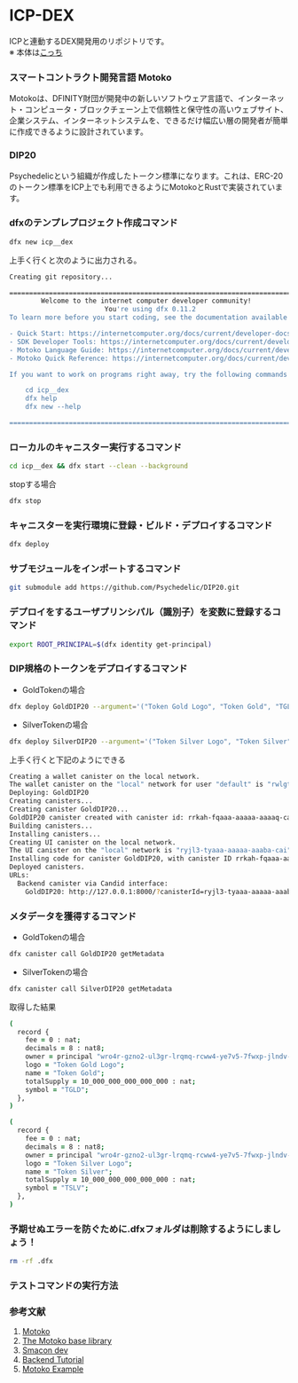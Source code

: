 # ICP-DEX
ICPと連動するDEX開発用のリポジトリです。  
※ 本体は[こっち](https://github.com/mashharuki/icp__dex)

### スマートコントラクト開発言語 Motoko

Motokoは、DFINITY財団が開発中の新しいソフトウェア言語で、インターネット・コンピュータ・ブロックチェーン上で信頼性と保守性の高いウェブサイト、企業システム、インターネットシステムを、できるだけ幅広い層の開発者が簡単に作成できるように設計されています。

### DIP20

Psychedelicという組織が作成したトークン標準になります。これは、ERC-20のトークン標準をICP上でも利用できるようにMotokoとRustで実装されています。

### dfxのテンプレプロジェクト作成コマンド

```zsh
dfx new icp__dex
```

上手く行くと次のように出力される。

```zsh
Creating git repository...

===============================================================================
        Welcome to the internet computer developer community!
                        You're using dfx 0.11.2                                                     
To learn more before you start coding, see the documentation available online:

- Quick Start: https://internetcomputer.org/docs/current/developer-docs/quickstart/hello10mins/
- SDK Developer Tools: https://internetcomputer.org/docs/current/developer-docs/build/install-upgrade-remove/
- Motoko Language Guide: https://internetcomputer.org/docs/current/developer-docs/build/languages/motoko/
- Motoko Quick Reference: https://internetcomputer.org/docs/current/developer-docs/build/languages/motoko/language-manual

If you want to work on programs right away, try the following commands to get started:

    cd icp__dex
    dfx help
    dfx new --help

===============================================================================
```

### ローカルのキャニスター実行するコマンド

```zsh
cd icp__dex && dfx start --clean --background
```

stopする場合

```zsh
dfx stop
```

### キャニスターを実行環境に登録・ビルド・デプロイするコマンド

```zsh
dfx deploy
```

### サブモジュールをインポートするコマンド

```zsh
git submodule add https://github.com/Psychedelic/DIP20.git
```

### デプロイをするユーザプリンシパル（識別子）を変数に登録するコマンド

```zsh
export ROOT_PRINCIPAL=$(dfx identity get-principal)
```

### DIP規格のトークンをデプロイするコマンド

- GoldTokenの場合
```zsh
dfx deploy GoldDIP20 --argument='("Token Gold Logo", "Token Gold", "TGLD", 8, 10_000_000_000_000_000, principal '\"$ROOT_PRINCIPAL\"', 0)'
```

- SilverTokenの場合

```zsh
dfx deploy SilverDIP20 --argument='("Token Silver Logo", "Token Silver", "TSLV", 8, 10_000_000_000_000_000, principal '\"$ROOT_PRINCIPAL\"', 0)'
```

上手く行くと下記のようにできる

```zsh
Creating a wallet canister on the local network.
The wallet canister on the "local" network for user "default" is "rwlgt-iiaaa-aaaaa-aaaaa-cai"
Deploying: GoldDIP20
Creating canisters...
Creating canister GoldDIP20...
GoldDIP20 canister created with canister id: rrkah-fqaaa-aaaaa-aaaaq-cai
Building canisters...
Installing canisters...
Creating UI canister on the local network.
The UI canister on the "local" network is "ryjl3-tyaaa-aaaaa-aaaba-cai"
Installing code for canister GoldDIP20, with canister ID rrkah-fqaaa-aaaaa-aaaaq-cai
Deployed canisters.
URLs:
  Backend canister via Candid interface:
    GoldDIP20: http://127.0.0.1:8000/?canisterId=ryjl3-tyaaa-aaaaa-aaaba-cai&id=rrkah-fqaaa-aaaaa-aaaaq-cai
```

### メタデータを獲得するコマンド

- GoldTokenの場合
```zsh
dfx canister call GoldDIP20 getMetadata
```

- SilverTokenの場合
```zsh
dfx canister call SilverDIP20 getMetadata
```

取得した結果

```zsh
(
  record {
    fee = 0 : nat;
    decimals = 8 : nat8;
    owner = principal "wro4r-gzno2-ul3gr-lrqmq-rcww4-ye7v5-7fwxp-jlndv-pvwhh-zoveg-nae";
    logo = "Token Gold Logo";
    name = "Token Gold";
    totalSupply = 10_000_000_000_000_000 : nat;
    symbol = "TGLD";
  },
)
```

```zsh
(
  record {
    fee = 0 : nat;
    decimals = 8 : nat8;
    owner = principal "wro4r-gzno2-ul3gr-lrqmq-rcww4-ye7v5-7fwxp-jlndv-pvwhh-zoveg-nae";
    logo = "Token Silver Logo";
    name = "Token Silver";
    totalSupply = 10_000_000_000_000_000 : nat;
    symbol = "TSLV";
  },
)
```

### 予期せぬエラーを防ぐために.dfxフォルダは削除するようにしましょう！

```zsh
rm -rf .dfx
```

### テストコマンドの実行方法



### 参考文献
1. [Motoko](https://internetcomputer.org/docs/current/developer-docs/build/cdks/motoko-dfinity/motoko/)
2. [The Motoko base library](https://github.com/dfinity/motoko-base)
3. [Smacon dev](https://smacon.dev/)
4. [Backend Tutorial](https://internetcomputer.org/docs/current/developer-docs/build/backend/explore-templates)
5. [Motoko Example](https://github.com/dfinity/examples/tree/master/motoko)